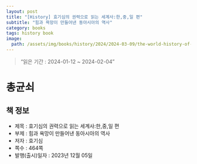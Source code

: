 ```yaml
---
layout: post
title: "[History] 효기심의 권력으로 읽는 세계사:한,중,일 편"
subtitle: "힘과 욕망이 만들어낸 동아시아의 역사"
category: books
tags: history book
image:
  path: /assets/img/books/history/2024/2024-03-09/the-world-history-of-read-by-the-power-of-hyogisim_korea_china_and_japan.png
---
```


> “읽은 기간 : 2024-01-12 ~ 2024-02-04”

# 총균쇠

## 책 정보
- 제목 : 효기심의 권력으로 읽는 세계사:한,중,일 편
- 부제 : 힘과 욕망이 만들어낸 동아시아의 역사
- 저자 : 효기심
- 쪽수 : 464쪽
- 발행(출시)일자 : 2023년 12월 05일